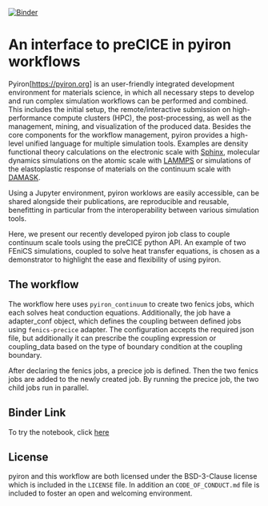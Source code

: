 [![Binder](https://mybinder.org/badge_logo.svg)](https://mybinder.org/v2/gh/muh-hassani/precice_workshop/master?labpath=fenics_precice_heat_conduction.ipynb)

# An interface to preCICE in pyiron workflows
Pyiron[https://pyiron.org] is an user-friendly integrated development environment for materials science, in which all necessary steps to develop and run complex simulation workflows can be performed and combined. This includes the initial setup, the remote/interactive submission on high-performance compute clusters (HPC), the post-processing, as well as the management, mining, and visualization of the produced data. Besides the core components for the workflow management, pyiron provides a high-level unified language for multiple simulation tools. Examples are density functional theory calculations on the electronic scale with [Sphinx](http://sxrepo.mpie.de/), molecular dynamics simulations on the atomic scale with [LAMMPS](http://www.lammps.org/) or simulations of the elastoplastic response of materials on the continuum scale with [DAMASK](https://damask.mpie.de/).  

Using a Jupyter environment, pyiron worklows are easily accessible, can be shared alongside their publications, are reproducible and reusable, benefitting in particular from the interoperability between various simulation tools.  

Here, we present our recently developed pyiron job class to couple continuum scale tools using the preCICE python API. An example of two FEniCS simulations, coupled to solve heat transfer equations, is chosen as a demonstrator to highlight the ease and flexibility of using pyiron.

## The workflow
The workflow here uses `pyiron_continuum` to create two fenics jobs, which each solves heat conduction equations. Additionally, the job have a adapter_conf object, which defines the coupling between defined jobs using `fenics-precice` adapter. 
The configuration accepts the required json file, but additionally it can prescribe the coupling expression or coupling_data based on the type of boundary condition at the coupling boundary.   

After declaring the fenics jobs, a precice job is defined. Then the two fenics jobs are added to the newly created job. By running the precice job, the two child jobs run in parallel.

## Binder Link
To try the notebook, click [here](https://mybinder.org/v2/gh/muh-hassani/precice_workshop/master?labpath=fenics_precice_heat_conduction.ipynb)

## License
pyiron and this workflow are both licensed under the BSD-3-Clause license which is included in the `LICENSE` file. In addition an `CODE_OF_CONDUCT.md` file is included to foster an open and welcoming environment.
